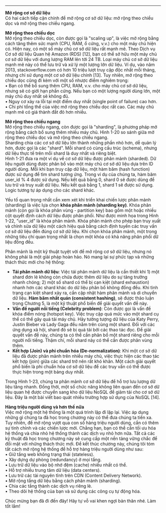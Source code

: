 
---
**Mở rộng cơ sở dữ liệu**  
Có hai cách tiếp cận chính để mở rộng cơ sở dữ liệu: mở rộng theo chiều dọc và mở rộng theo chiều ngang.

**Mở rộng theo chiều dọc**  
Mở rộng theo chiều dọc, còn được gọi là "scaling up", là việc mở rộng bằng cách tăng thêm sức mạnh (CPU, RAM, ổ cứng, v.v.) cho một máy chủ hiện có. Hiện nay, có một số máy chủ cơ sở dữ liệu rất mạnh mẽ. Theo Dịch vụ Cơ sở dữ liệu Quan hệ Amazon (RDS) [12], bạn có thể sở hữu một máy chủ cơ sở dữ liệu với dung lượng RAM lên tới 24 TB. Loại máy chủ cơ sở dữ liệu mạnh mẽ này có thể lưu trữ và xử lý một lượng lớn dữ liệu. Ví dụ, vào năm 2013, stackoverflow.com có hơn 10 triệu lượt truy cập độc nhất mỗi tháng, nhưng chỉ sử dụng một cơ sở dữ liệu chính [13]. Tuy nhiên, mở rộng theo chiều dọc cũng đi kèm với một số nhược điểm nghiêm trọng:  
• Bạn có thể bổ sung thêm CPU, RAM, v.v. cho máy chủ cơ sở dữ liệu, nhưng sẽ có giới hạn phần cứng. Nếu bạn có một lượng người dùng lớn, một máy chủ duy nhất sẽ không đủ.  
• Nguy cơ xảy ra lỗi tại một điểm duy nhất (single point of failure) cao hơn.  
• Chi phí tổng thể của việc mở rộng theo chiều dọc rất cao. Các máy chủ mạnh mẽ có giá thành đắt đỏ hơn nhiều.

**Mở rộng theo chiều ngang**  
Mở rộng theo chiều ngang, còn được gọi là "sharding", là phương pháp mở rộng bằng cách bổ sung thêm nhiều máy chủ. Hình 1-20 so sánh giữa mở rộng theo chiều dọc và mở rộng theo chiều ngang.  
Sharding chia các cơ sở dữ liệu lớn thành những phần nhỏ hơn, dễ quản lý hơn, được gọi là các "shard". Mỗi shard có cùng cấu trúc (schema), nhưng dữ liệu thực tế trên mỗi shard là duy nhất và riêng biệt.  
Hình 1-21 đưa ra một ví dụ về cơ sở dữ liệu được phân mảnh (sharded). Dữ liệu người dùng được phân bổ vào một máy chủ cơ sở dữ liệu dựa trên ID người dùng. Mỗi khi bạn truy cập dữ liệu, một hàm băm (hash function) được sử dụng để tìm shard tương ứng. Trong ví dụ của chúng ta, hàm băm user_id % 4 được sử dụng. Nếu kết quả bằng 0, shard 0 sẽ được dùng để lưu trữ và truy xuất dữ liệu. Nếu kết quả bằng 1, shard 1 sẽ được sử dụng. Logic tương tự áp dụng cho các shard khác.

Yếu tố quan trọng nhất cần xem xét khi triển khai chiến lược phân mảnh (sharding) là việc lựa chọn **khóa phân mảnh (sharding key)**. Khóa phân mảnh (còn gọi là khóa phân vùng - partition key) bao gồm một hoặc nhiều cột quyết định cách dữ liệu được phân phối. Như được minh họa trong Hình 1-22, "user_id" là khóa phân mảnh. Khóa phân mảnh cho phép bạn truy xuất và chỉnh sửa dữ liệu một cách hiệu quả bằng cách định tuyến các truy vấn cơ sở dữ liệu đến đúng cơ sở dữ liệu. Khi chọn khóa phân mảnh, một trong những tiêu chí quan trọng nhất là chọn một khóa có khả năng phân phối dữ liệu đồng đều.

Phân mảnh là một kỹ thuật tuyệt vời để mở rộng cơ sở dữ liệu, nhưng nó không phải là một giải pháp hoàn hảo. Nó mang lại sự phức tạp và những thách thức mới cho hệ thống:

- **Tái phân mảnh dữ liệu**: Việc tái phân mảnh dữ liệu là cần thiết khi 1) một shard đơn lẻ không còn chứa được thêm dữ liệu do sự tăng trưởng nhanh chóng; 2) một số shard có thể bị cạn kiệt (shard exhaustion) nhanh hơn các shard khác do dữ liệu phân bố không đồng đều. Khi tình trạng cạn kiệt shard xảy ra, cần cập nhật hàm phân mảnh và di chuyển dữ liệu. **Hàm băm nhất quán (consistent hashing)**, sẽ được thảo luận trong Chương 5, là một kỹ thuật phổ biến để giải quyết vấn đề này.
- **Vấn đề người nổi tiếng (Celebrity problem)**: Còn được gọi là vấn đề khóa điểm nóng (hotspot key). Việc truy cập quá mức vào một shard cụ thể có thể gây quá tải máy chủ. Hãy tưởng tượng dữ liệu của Katy Perry, Justin Bieber và Lady Gaga đều nằm trên cùng một shard. Đối với các ứng dụng xã hội, shard đó sẽ bị quá tải bởi các thao tác đọc. Để giải quyết vấn đề này, chúng ta có thể cần phân bổ một shard riêng cho mỗi người nổi tiếng. Thậm chí, mỗi shard này có thể cần được phân vùng thêm.
- **Kết hợp (Join) và phi chuẩn hóa (De-normalization)**: Khi một cơ sở dữ liệu đã được phân mảnh trên nhiều máy chủ, việc thực hiện các thao tác kết hợp (join) giữa các shard trở nên rất khó khăn. Một cách giải quyết phổ biến là phi chuẩn hóa cơ sở dữ liệu để các truy vấn có thể được thực hiện trong một bảng duy nhất.

Trong Hình 1-23, chúng ta phân mảnh cơ sở dữ liệu để hỗ trợ lưu lượng dữ liệu tăng nhanh. Đồng thời, một số chức năng không liên quan đến cơ sở dữ liệu quan hệ được chuyển sang kho dữ liệu NoSQL để giảm tải cho cơ sở dữ liệu. Đây là một bài viết bao quát nhiều trường hợp sử dụng của NoSQL [14].

**Hàng triệu người dùng và hơn thế nữa**  
Việc mở rộng một hệ thống là một quá trình lặp đi lặp lại. Việc áp dụng những gì chúng ta đã học trong chương này có thể đưa chúng ta tiến xa. Tuy nhiên, để mở rộng vượt qua con số hàng triệu người dùng, cần có thêm sự tinh chỉnh và các chiến lược mới. Chẳng hạn, bạn có thể cần tối ưu hóa hệ thống và chia nhỏ hệ thống thành các dịch vụ nhỏ hơn nữa. Tất cả các kỹ thuật đã học trong chương này sẽ cung cấp một nền tảng vững chắc để đối mặt với những thách thức mới. Để kết thúc chương này, chúng tôi tóm tắt cách mở rộng hệ thống để hỗ trợ hàng triệu người dùng như sau:  
• Giữ tầng web không trạng thái (stateless).  
• Xây dựng dự phòng (redundancy) ở mọi tầng.  
• Lưu trữ dữ liệu vào bộ nhớ đệm (cache) nhiều nhất có thể.  
• Hỗ trợ nhiều trung tâm dữ liệu (data centers).  
• Lưu trữ các tài nguyên tĩnh trên CDN (Content Delivery Network).  
• Mở rộng tầng dữ liệu bằng cách phân mảnh (sharding).  
• Chia các tầng thành các dịch vụ riêng lẻ.  
• Theo dõi hệ thống của bạn và sử dụng các công cụ tự động hóa.

Chúc mừng bạn đã đi đến đây! Hãy tự vỗ vai khen ngợi bản thân nhé. Làm tốt lắm!